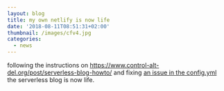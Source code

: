 ```yaml
---
layout: blog
title: my own netlify is now life
date: '2018-08-11T08:51:31+02:00'
thumbnail: /images/cfv4.jpg
categories:
  - news
---
```

following the instructions on <https://www.control-alt-del.org/post/serverless-blog-howto/> and fixing [an issue in the config.yml](https://github.com/marksteele/netlify-serverless-oauth2-backend/issues/3) the serverless blog is now life.

